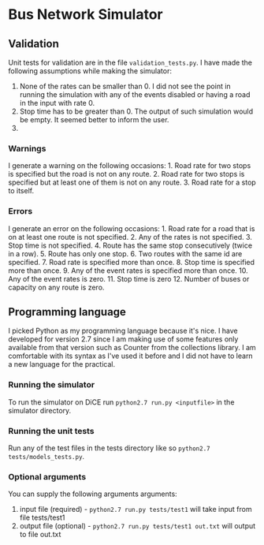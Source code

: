 # Bus Network Simulator

## Validation
Unit tests for validation are in the file `validation_tests.py`.
I have made the following assumptions while making the simulator:
  1. None of the rates can be smaller than 0. I did not see the point in running the simulation
  with any of the events disabled or having a road in the input with rate 0.
  2. Stop time has to be greater than 0. The output of such simulation would be empty. It seemed
  better to inform the user.
  3.


### Warnings
I generate a warning on the following occasions:
    1. Road rate for two stops is specified but the road is not on any route.
    2. Road rate for two stops is specified but at least one of them is not on any route.
    3. Road rate for a stop to itself.

### Errors
I generate an error on the following occasions:
    1. Road rate for a road that is on at least one route is not specified.
    2. Any of the rates is not specified.
    3. Stop time is not specified.
    4. Route has the same stop consecutively (twice in a row).
    5. Route has only one stop.
    6. Two routes with the same id are specified.
    7. Road rate is specified more than once.
    8. Stop time is specified more than once.
    9. Any of the event rates is specified more than once.
    10. Any of the event rates is zero.
    11. Stop time is zero
    12. Number of buses or capacity on any route is zero.

## Programming language
I picked Python as my programming language because it's nice.
I have developed for version 2.7 since I am making use of some features only available from that version such as Counter from the collections library.
I am comfortable with its syntax as I've used it before and I did not have to learn a new language for the practical.

### Running the simulator
To run the simulator on DiCE run `python2.7 run.py <inputfile>` in the simulator directory.

### Running the unit tests
Run any of the test files in the tests directory like so `python2.7 tests/models_tests.py`.

### Optional arguments
You can supply the following arguments arguments:
  1. input file (required) - `python2.7 run.py tests/test1` will take input from file tests/test1
  2. output file (optional) - `python2.7 run.py tests/test1 out.txt` will output to file out.txt
